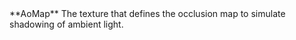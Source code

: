 <tr>
<td>**AoMap**</td>
<td>The texture that defines the occlusion map to simulate shadowing of ambient light.</td>
</tr>